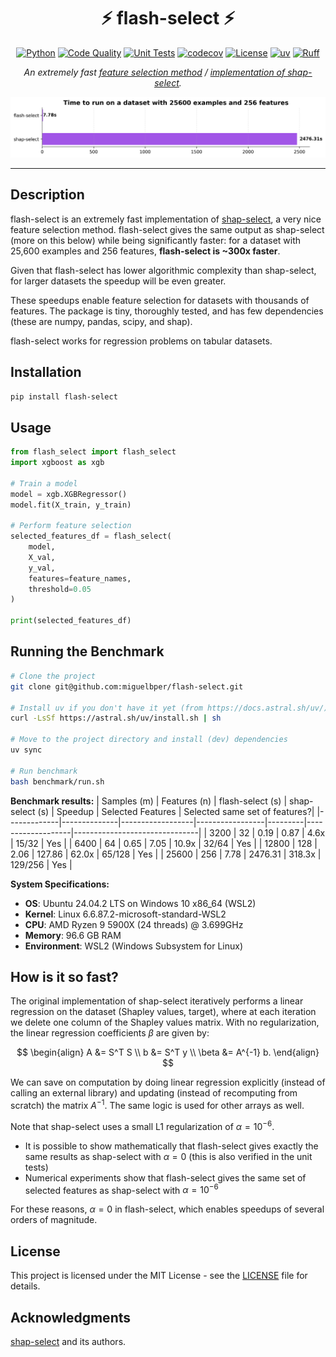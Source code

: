 <div align="center">

# ⚡ flash-select ⚡
[![Python](https://img.shields.io/badge/Python-3776ab?logo=python&logoColor=white)](https://www.python.org/)
[![Code Quality](https://github.com/miguelbper/flash-select/actions/workflows/code-quality.yaml/badge.svg)](https://github.com/miguelbper/flash-select/actions/workflows/code-quality.yaml)
[![Unit Tests](https://github.com/miguelbper/flash-select/actions/workflows/tests.yaml/badge.svg)](https://github.com/miguelbper/flash-select/actions/workflows/tests.yaml)
[![codecov](https://codecov.io/gh/miguelbper/flash-select/graph/badge.svg)](https://codecov.io/gh/miguelbper/flash-select)
[![License](https://img.shields.io/badge/License-MIT-green.svg?labelColor=gray)](LICENSE)
[![uv](https://img.shields.io/endpoint?url=https://raw.githubusercontent.com/astral-sh/uv/main/assets/badge/v0.json)](https://github.com/astral-sh/uv)
[![Ruff](https://img.shields.io/endpoint?url=https://raw.githubusercontent.com/astral-sh/ruff/main/assets/badge/v2.json)](https://github.com/astral-sh/ruff)

*An extremely fast <ins>feature selection method</ins> / <ins>implementation of [shap-select](https://github.com/transferwise/shap-select)</ins>.*

![img.png](img.png)

</div>

---

## Description
flash-select is an extremely fast implementation of [shap-select](https://github.com/transferwise/shap-select), a very nice feature selection method. flash-select gives the same output as shap-select (more on this below) while being significantly faster: for a dataset with 25,600 examples and 256 features, **flash-select is ~300x faster**.

Given that flash-select has lower algorithmic complexity than shap-select, for larger datasets the speedup will be even greater.

These speedups enable feature selection for datasets with thousands of features. The package is tiny, thoroughly tested, and has few dependencies (these are numpy, pandas, scipy, and shap).

flash-select works for regression problems on tabular datasets.

## Installation
```bash
pip install flash-select
```

## Usage
```python
from flash_select import flash_select
import xgboost as xgb

# Train a model
model = xgb.XGBRegressor()
model.fit(X_train, y_train)

# Perform feature selection
selected_features_df = flash_select(
    model,
    X_val,
    y_val,
    features=feature_names,
    threshold=0.05
)

print(selected_features_df)
```

## Running the Benchmark
```bash
# Clone the project
git clone git@github.com:miguelbper/flash-select.git

# Install uv if you don't have it yet (from https://docs.astral.sh/uv/)
curl -LsSf https://astral.sh/uv/install.sh | sh

# Move to the project directory and install (dev) dependencies
uv sync

# Run benchmark
bash benchmark/run.sh
```

**Benchmark results:**
| Samples (m) | Features (n) | flash-select (s) | shap-select (s) | Speedup | Selected Features | Selected same set of features?|
|-------------|--------------|------------------|-----------------|---------|-------------------|-------------------------------|
| 3200        | 32           | 0.19             | 0.87            | 4.6x    | 15/32             | Yes                           |
| 6400        | 64           | 0.65             | 7.05            | 10.9x   | 32/64             | Yes                           |
| 12800       | 128          | 2.06             | 127.86          | 62.0x   | 65/128            | Yes                           |
| 25600       | 256          | 7.78             | 2476.31         | 318.3x  | 129/256           | Yes                           |

**System Specifications:**
- **OS**: Ubuntu 24.04.2 LTS on Windows 10 x86_64 (WSL2)
- **Kernel**: Linux 6.6.87.2-microsoft-standard-WSL2
- **CPU**: AMD Ryzen 9 5900X (24 threads) @ 3.699GHz
- **Memory**: 96.6 GB RAM
- **Environment**: WSL2 (Windows Subsystem for Linux)

## How is it so fast?
The original implementation of shap-select iteratively performs a linear regression on the dataset (Shapley values, target), where at each iteration we delete one column of the Shapley values matrix. With no regularization, the linear regression coefficients $\beta$ are given by:

$$
    \begin{align}
    A &= S^T S \\
    b &= S^T y \\
    \beta &= A^{-1} b.
    \end{align}
$$

We can save on computation by doing linear regression explicitly (instead of calling an external library) and updating (instead of recomputing from scratch) the matrix $A^{-1}$. The same logic is used for other arrays as well.

Note that shap-select uses a small L1 regularization of $\alpha = 10^{-6}$.
- It is possible to show mathematically that flash-select gives exactly the same results as shap-select with $\alpha = 0$ (this is also verified in the unit tests)
- Numerical experiments show that flash-select gives the same set of selected features as shap-select with $\alpha = 10^{-6}$

For these reasons, $\alpha = 0$ in flash-select, which enables speedups of several orders of magnitude.

## License
This project is licensed under the MIT License - see the [LICENSE](LICENSE) file for details.

## Acknowledgments
[shap-select](https://github.com/transferwise/shap-select) and its authors.
